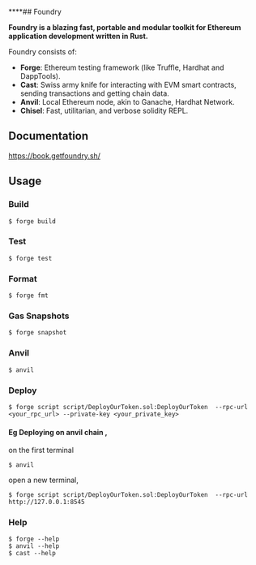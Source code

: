 ****## Foundry

**Foundry is a blazing fast, portable and modular toolkit for Ethereum application development written in Rust.**

Foundry consists of:

-   **Forge**: Ethereum testing framework (like Truffle, Hardhat and DappTools).
-   **Cast**: Swiss army knife for interacting with EVM smart contracts, sending transactions and getting chain data.
-   **Anvil**: Local Ethereum node, akin to Ganache, Hardhat Network.
-   **Chisel**: Fast, utilitarian, and verbose solidity REPL.

## Documentation

https://book.getfoundry.sh/

## Usage

### Build

```shell
$ forge build
```

### Test

```shell
$ forge test
```

### Format

```shell
$ forge fmt
```

### Gas Snapshots

```shell
$ forge snapshot
```

### Anvil

```shell
$ anvil
```

### Deploy

```shell
$ forge script script/DeployOurToken.sol:DeployOurToken  --rpc-url <your_rpc_url> --private-key <your_private_key>
```

#### Eg Deploying on anvil chain ,
on the first terminal
```shell
$ anvil
```
open a new terminal,

```shell
$ forge script script/DeployOurToken.sol:DeployOurToken  --rpc-url http://127.0.0.1:8545
```

### Help

```shell
$ forge --help
$ anvil --help
$ cast --help
```
